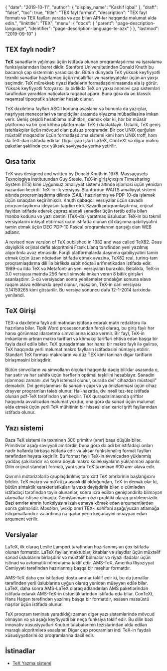{
  "date": "2019-10-11",
  "author": {
    "display_name": "Kashif Iqbal"
},
  "draft": "false",
  "toc": true,
  "title": "TEX fayl formatı",
  "description": "TEX fayl formatı və TEX faylları yarada və aça bilən API-lər haqqında məlumat əldə edin.",
  "linktitle": "TEX",
  "menu": {
    "docs": {
      "parent": "page-description-language",
      "identifier": "page-description-language-te-azx"
}
},
  "lastmod": "2019-09-10"
}

## TEX faylı nədir? ##

**TeX** sənədlərin yığılması üçün istifadə olunan proqramlaşdırma və işarələmə funksiyalarından ibarət dildir. Stenford Universitetindən Donald Knuth bu bacarıqlı çap sisteminin yaradıcısıdır. Bütün dünyada TeX yüksək keyfiyyətli texniki sənədlər hazırlamaq üçün müəlliflər və nəşriyyatçılar üçün ən yaxşı seçimdir. TeX mürəkkəb riyazi ifadələrin formatlaşdırılmasında əla iş görür. Yüksək keyfiyyətli fotoyazıcı ilə birlikdə TeX ən yaxşı ənənəvi çap sistemləri tərəfindən yaradılan nəticələrlə rəqabət aparır. Buna görə də ən klassik rəqəmsal tipoqrafik sistemlər hesab olunur.

TeX daxiletmə faylları ASCII koduna əsaslanır və bununla da yazıçılar, nəşriyyat menecerləri və tənqidçilər arasında əlyazma mübadiləsinə imkan verir. Geniş çeşidli hesablama mühitləri, demək olar ki, hər bir müasir platforma və bir çox köhnə platformalar TeX-i dəstəkləyir. Üstəlik, TeX geniş istehlakçılar üçün mövcud olan pulsuz proqramdır. Bir çox UNIX qurğuları müxtəlif məqsədlər üçün formatlaşdırma sistemi kimi həm UNIX troff, həm də TeX-dən istifadə edirlər. Digər çap işləri LaTeX, ConTeXt və digər makro paketlər şəklində çox yüksək səviyyədə yerinə yetirilir.

## Qısa tarix ##

TeX was designed and written by Donald Knuth in 1978. Massaçusets Texnologiya İnstitutundan Guy Steele, TeX-in giriş/çıxışını Timesharing System (ITS) kimi Uyğunsuz əməliyyat sistemi altında işləməsi üçün yenidən nəzərdən keçirdi. TeX-in ilk versiyası Stanfordun WAITS əməliyyat sistemi altında proqramlaşdırma dilində (SAIL) hazırlanmış və PDP-10-da işləmək üçün sınaqdan keçirilmişdir. Knuth qabaqcıl versiyalar üçün savadlı proqramlaşdırma ideyasını təqdim etdi. Savadlı proqramlaşdırma, orijinal fayldan istifadə edərək çapraz əlaqəli sənədlər üçün tərtib edilə bilən mənbə kodunu və yazı dəstini (TeX-də) yaratmaq üsuludur. TeX-in bu təkmil versiyalarını inkişaf etdirmək üçün istifadə olunan dil daşınma qabiliyyətini təmin etmək üçün DEC PDP-10 Pascal proqramlarının qarışığı olan WEB adlanır.

A revised new version of TeX published in 1982 and was called TeX82. Əsas dəyişiklik orijinal defis alqoritmini Frank Lianq tərəfindən yeni yazılmış alqoritmlə əvəz etməsidir. Fərqli platformalarda daşınma qabiliyyətini təmin etmək üçün üzən nöqtədən istifadə etmək əvəzinə, TeX82 real, turinq-tam proqramlaşdırma dili ilə birlikdə sabit nöqtəli arifmetikadan istifadə edir. 1989-cu ildə TeX və Metafont-un yeni versiyaları buraxıldı. Beləliklə, TeX-in 3.0 versiyası mətndə 256 fərqli simvola imkan verən 8 bitlik girişləri asanlaşdırır. 3-cü versiyadan sonra yeniləmələr ondalığın sonuna əlavə rəqəm əlavə edilməklə qeyd olunur, məsələn, TeX-in cari versiyası 3.14159265 kimi göstərilir. Bu versiya sonuncu dəfə 12-1-2014 tarixində yeniləndi.

## TeX Girişi ##

TEX-ə daxiletmə faylı adi mətndən istifadə edərək mətn redaktoru ilə hazırlana bilər. Tipik Word prosessorundan fərqli olaraq, bu giriş faylı hər hansı görünməz idarəetmə simvollarına icazə vermir. Bir fayl, TeX-in imkanlarını artıran makro tərifləri və köməkçi tərifləri ehtiva edən başqa bir fayla daxil edilə bilər. TeX quraşdırması hər hansı bir makro faylı ilə gəlirsə, TeX haqqında yerli məlumat makro faylların istifadəsini nümayiş etdirir. Standart TeX forması makroların və düz TEX kimi tanınan digər təriflərin birləşməsini birləşdirir.

Bütün simvolların və simvolların ölçüləri haqqında dəqiq biliklər əsasında o, hər sətir və hər səhifə üçün hərflərin optimal təşkilini hesablayır. Sənədin işlənməsi zamanı .dvi faylı istehsal olunur, burada dvi” cihazdan müstəqil” deməkdir. Dvi genişlənməsi ilə sənədin çapı və ya önizlənməsi üçün cihaz drayver proqramları tələb olunur. Hal-hazırda, dvi nəsil tez-tez istifadə olunan pdf-TeX tərəfindən yan keçilir. TeX quraşdırılmasında şriftlər haqqında əvvəlcədən məlumat yoxdur, ona görə də sənəd üçün məlumat əldə etmək üçün yerli TeX mühitinin bir hissəsi olan xarici şrift fayllarından istifadə olunur.

## Yazı sistemi ##

Baza TeX sistemi ilə təxminən 300 primitiv (əmr) başa düşülə bilər. Primitivlər aşağı səviyyəli əmrlərdir, buna görə də adi bir istifadəçi onları nadir hallarda birbaşa istifadə edir və əksər funksionallıq format faylları tərəfindən həyata keçirilir. Bu format faylı TeX-in əvvəlcədən yüklənmiş yaddaş şəkilləridir və sonra böyük makro kolleksiyaların yüklənməsi aparılır. Dilin orijinal standart formatı, yəni sadə TeX təxminən 600 əmr əlavə edir.

Qıvrımlı mötərizələrlə qruplaşdırılmış tərs xətt TeX əmrlərinin başlanğıcını bildirir. TeX makro və mö'cüzə əsaslı dil olduğundan, TeX-in demək olar ki, bütün sintaktik xarakteristikaları iş vaxtı dəyişdirilə bilər, o cümlədən istifadəçi tərəfindən təyin olunanlar, sonra icra edilən genişləndirilə bilməyən əlamətlər istisna olmaqla. Genişlənmənin özü praktiki olaraq problemsizdir. Bəzi əmrlər əmrin funksiyasını izah etməyə kömək edən arqumentlərdən sonra gəlməlidir. Məsələn, \vskip əmri TEX-i səhifəni aşağı/yuxarı atlamağa istiqamətləndirir və ardınca nə qədər yerin keçəcəyini müəyyən edən arqument verilir.

## Versiyalar ##

LaTeX, ilk olaraq Leslie Lamport tərəfindən hazırlanmış ən çox istifadə olunan formatdır. LaTeX fayllar, məktublar, kitablar və slaydlar üçün müxtəlif sənəd üslublarını birləşdirir və müxtəlif bölmələr və riyazi ifadələr üçün istinad və avtomatik nömrələmə təklif edir. AMS-TeX, Amerika Riyaziyyat Cəmiyyəti tərəfindən hazırlanmış başqa bir məşhur formatdır.

AMS-TeX daha çox istifadəçi dostu əmrlər təklif edir ki, bu da jurnallar tərəfindən yerli üslublarına uyğun olaraq yenidən müəyyən edilə bilər. LaTeX, daha sonra AMS-LaTeX olaraq adlandırılan AMS paketlərindən istifadə edərək AMS-TeX-in üstünlüklərindən istifadə edə bilər. ConTeXt, Hans Hagen tərəfindən yazılmış başqa bir formatdır, əsasən masaüstü nəşrlər üçün istifadə olunur.

TeX proqram təminatı yaradıldığı zaman digər yazı sistemlərində mövcud olmayan və ya aşağı keyfiyyətli bir neçə funksiya təklif edir. Bu dilin bəzi innovativ xüsusiyyətləri Knutun tələbələrinin tezislərindən əldə edilən maraqlı alqoritmlərə əsaslanır. Digər çap proqramları indi TeX-in faydalı xüsusiyyətlərini öz proqramlarına daxil edir.

## İstinadlar ##

* [TeX Yazma sistemi](https://en.wikipedia.org/wiki/TeX)


